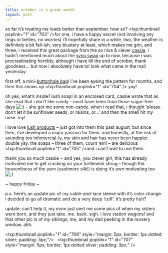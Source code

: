 ```yaml
---
title: october is a great month
layout: post
---
```


so far it&#8217;s treating me loads better than september. how so? <span class="pic"><txp:thumbnail poplink="1" id="703" /></span>for one, i have a happy secret (not involving any rings or bellies, no worries) i&#8217;ll hopefully share in a while, two, the weather is definitely a bit fall-ish, very blustery at least, which makes me grin, and three, i received this great package from the so nice & clever [cassie][1]. i hadn&#8217;t mentioned much about the [syno swap][2] up to now, because i was procrastinating horribly, although i have till the end of october, thank goodness&#8230; but now i absolutely have to! look what came in the mail yesterday:

first off, a mini-[buttonhole bag][3]! i&#8217;ve been eyeing the pattern for months, and then this shows up.<span class="pic"><txp:thumbnail poplink="1" id="704" /></span> yay!

oh yes, what&#8217;s inside? lush soap! in an enclosed card, cassie wrote that as she read that i don&#8217;t like candy &#8211; must have been from those sugar-free days <img src="http://localhost:8888/wordpress/wp-includes/images/smilies/icon_wink.gif" alt=";)" class="wp-smiley" /> &#8211; she got me some non-candy. when i read that, i thought &#8216;please don&#8217;t let it be sunflower seeds, or raisins, or&#8230;&#8217; and then the smell hit my nose. my! 

i love love [lush products][4] &#8211; just got into them this past august, but since then, i&#8217;ve developed a major passion for them. and honestly, at the risk of sounding too infomercial-ly, my skin and hair has never been happier. double yay. the soaps &#8211; three of them, count &#8216;em! &#8211; are delicious <span class="pic"><txp:thumbnail poplink="1" id="705" /></span>and i can&#8217;t wait to use them.

thank you so much cassie ~ and yes, you clever girl, this has already motivated me to get cracking on your turtleneck shrug &#8211; though the heavenliness of the yarn (cashmere silk!) is doing it&#8217;s own motivating too <img src="http://localhost:8888/wordpress/wp-includes/images/smilies/icon_wink.gif" alt=";)" class="wp-smiley" /> 

~ happy friday ~

p.s. here&#8217;s an update pic of my cable-and-lace sleeve with it&#8217;s color change. i decided to go all dramatic and do a very deep &#8216;cuff&#8217;. it&#8217;s pretty huh?

update: can&#8217;t help it, my mom just sent me some pics of when my sisters were born, and they just take. me. back. sigh. i love station wagons! and that other pic is of my siblings, me, and my dad peeking in the nursery window. ahh.

<txp:thumbnail poplink="1" id="706" style="margin: 5px; border: 1px dotted silver; padding: 3px;"/>&nbsp;&nbsp;&nbsp;<txp:thumbnail poplink="1" id="707" style="margin: 5px; border: 1px dotted silver; padding: 3px;" />

 [1]: http://autumnsweater.typepad.com/
 [2]: http://stitchyaneckout.blogspot.com/
 [3]: http://www.masondixonknitting.com/archives/2005_01.html#000847
 [4]: http://usa.lush.com/cgi-bin/lushdb/index.html?lang=en_US